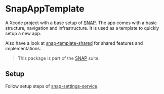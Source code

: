 # SnapAppTemplate

A Xcode project with a base setup of [SNAP](https://github.com/simonnickel/snap-abstract). The app comes with a basic structure, navigation and infrastructure. It is used as a template to quickly setup a new app.

Also have a look at [snap-template-shared](https://github.com/simonnickel/snap-template-shared) for shared features and implementations.


> This package is part of the [SNAP](https://github.com/simonnickel/snap-abstract) suite.


## Setup

Follow setup steps of [snap-settings-service](https://github.com/simonnickel/snap-template-shared#setup).
